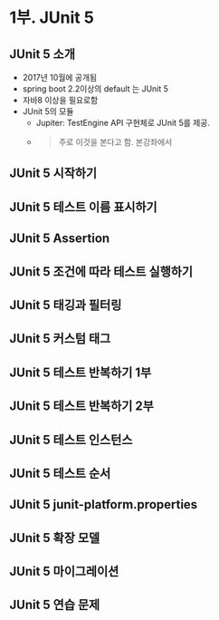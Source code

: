 # 1부. JUnit 5

## JUnit 5 소개

- 2017년 10월에 공개됨
- spring boot 2.2이상의 default 는 JUnit 5
- 자바8 이상을 필요로함
- JUnit 5의 모듈 
  - Jupiter: TestEngine API 구현체로 JUnit 5를 제공.
  - > 주로 이것을 본다고 함. 본강좌에서

## JUnit 5 시작하기

## JUnit 5 테스트 이름 표시하기

## JUnit 5 Assertion

## JUnit 5 조건에 따라 테스트 실행하기

## JUnit 5 태깅과 필터링

## JUnit 5 커스텀 태그

## JUnit 5 테스트 반복하기 1부

## JUnit 5 테스트 반복하기 2부

## JUnit 5 테스트 인스턴스

## JUnit 5 테스트 순서

## JUnit 5 junit-platform.properties

## JUnit 5 확장 모델

## JUnit 5 마이그레이션

## JUnit 5 연습 문제
